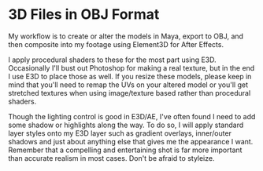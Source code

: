 # 3D Files in OBJ Format

My workflow is to create or alter the models in Maya, export to OBJ, and then composite into my footage using Element3D for After Effects.

I apply procedural shaders to these for the most part using E3D. Occasionally I'll bust out Photoshop for making a real texture, but in the end I use E3D to place those as well. If you resize these models, please keep in mind that you'll need to remap the UVs on your altered model or you'll get stretched textures when using image/texture based rather than procedural shaders.

Though the lighting control is good in E3D/AE, I've often found I need to add some shadow or highlights along the way. To do so, I will apply standard layer styles onto my E3D layer such as gradient overlays, inner/outer shadows and just about anything else that gives me the appearance I want. Remember that a compelling and entertaining shot is far more important than accurate realism in most cases. Don't be afraid to styleize.
